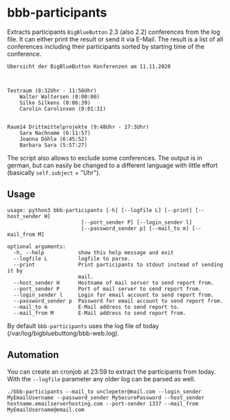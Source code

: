 # bbb-participants
Extracts participants `BigBlueButton` 2.3 (also 2.2) conferences from the log file.
It can either print the result or send it via E-Mail.
The result is a list of all conferences including their participants sorted by starting time of the conference.


```plain
Übersicht der BigBlueButton Konferenzen am 11.11.2020



Testraum (8:32Uhr - 11:56Uhr)
	Walter Waltersen (0:00:00)
	Silke Silkens (0:06:39)
	Carolin Carolinsen (0:01:31)


Raum14 Drittmittelprojekte (9:48Uhr - 17:3Uhr)
	Sara Nachname (6:11:57)
	Joanna Döhla (6:45:52)
	Barbara Sara (5:57:27)

```


The script also allows to exclude some conferences.
The output is in german, but can easily be changed to a different language with little effort (basically `self.subject` + "Uhr").

## Usage

```console
usage: python3 bbb-participants [-h] [--logfile L] [--print] [--host_sender H]
                        [--port_sender P] [--login_sender l]
                        [--password_sender p] [--mail_to m] [--mail_from M]

optional arguments:
  -h, --help           show this help message and exit
  --logfile L          logfile to parse.
  --print              Print participants to stdout instead of sending it by
                       mail.
  --host_sender H      Hostname of mail server to send report from.
  --port_sender P      Port of mail server to send report from.
  --login_sender l     Login for email account to send report from.
  --password_sender p  Password for email account to send report from.
  --mail_to m          E-Mail address to send report to.
  --mail_from M        E-Mail address to send report from.

```



By default `bbb-participants` uses the log file of today (/var/log/bigbluebuttong/bbb-web.log). 

## Automation
You can create an cronjob at 23:59 to extract the participants from today.
With the `--logfile` parameter any older log can be parsed as well.
```console
./bbb-participants --mail_to unclepeter@mail.com --login_sender MyEmailUsername --password_sender MySecurePassword --host_sender hostname.emailserverhosting.com --port-sender 1337 --mail_from MyEmailUsername@email.com 
```

